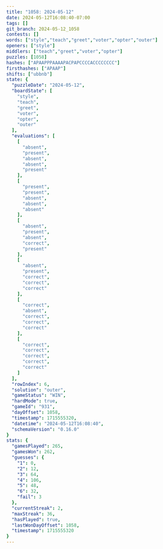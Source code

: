 ```yaml
---
title: "1058: 2024-05-12"
date: 2024-05-12T16:08:40-07:00
tags: []
git_branch: 2024-05-12_1058
contests: []
words: ["style","teach","greet","voter","opter","outer"]
openers: ["style"]
middlers: ["teach","greet","voter","opter"]
puzzles: [1058]
hashes: ["APAAPPPAAAAPACPAPCCCCACCCCCCCC"]
firsthashes: ["APAAP"]
shifts: ["ubbnb"]
state: {
  "puzzleDate": "2024-05-12",
  "boardState": [
    "style",
    "teach",
    "greet",
    "voter",
    "opter",
    "outer"
  ],
  "evaluations": [
    [
      "absent",
      "present",
      "absent",
      "absent",
      "present"
    ],
    [
      "present",
      "present",
      "absent",
      "absent",
      "absent"
    ],
    [
      "absent",
      "present",
      "absent",
      "correct",
      "present"
    ],
    [
      "absent",
      "present",
      "correct",
      "correct",
      "correct"
    ],
    [
      "correct",
      "absent",
      "correct",
      "correct",
      "correct"
    ],
    [
      "correct",
      "correct",
      "correct",
      "correct",
      "correct"
    ]
  ],
  "rowIndex": 6,
  "solution": "outer",
  "gameStatus": "WIN",
  "hardMode": true,
  "gameId": "931",
  "dayOffset": 1058,
  "timestamp": 1715555320,
  "datetime": "2024-05-12T16:08:40",
  "schemaVersion": "0.16.0"
}
stats: {
  "gamesPlayed": 265,
  "gamesWon": 262,
  "guesses": {
    "1": 0,
    "2": 12,
    "3": 64,
    "4": 106,
    "5": 48,
    "6": 32,
    "fail": 3
  },
  "currentStreak": 2,
  "maxStreak": 36,
  "hasPlayed": true,
  "lastWonDayOffset": 1058,
  "timestamp": 1715555320
}
---
```

<!-- more -->
